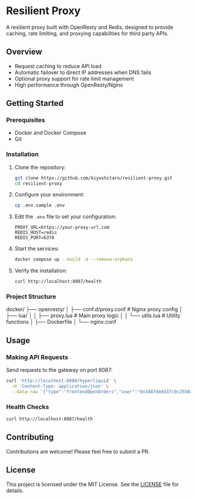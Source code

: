 # Resilient Proxy

A resilient proxy built with OpenResty and Redis, designed to provide caching, rate limiting, and proxying capabilities for third party APIs.

## Overview
- Request caching to reduce API load
- Automatic failover to direct IP addresses when DNS fails
- Optional proxy support for rate limit management
- High performance through OpenResty/Nginx

## Getting Started

### Prerequisites

- Docker and Docker Compose
- Git

### Installation

1. Clone the repository:
   ```bash
   git clone https://github.com/kiyoshitaro/resilient-proxy.git
   cd resilient-proxy
   ```

2. Configure your environment:
   ```bash
   cp .env.sample .env
   ```
   
3. Edit the `.env` file to set your configuration:
   ```
   PROXY_URL=https://your-proxy-url.com
   REDIS_HOST=redis
   REDIS_PORT=6378
   ```

4. Start the services:
   ```bash
   docker compose up --build -d --remove-orphans
   ```

5. Verify the installation:
   ```bash
   curl http://localhost:8087/health
   ```

### Project Structure

docker/
├── openresty/
│   ├── conf.d/proxy.conf    # Nginx proxy config
│   ├── lua/
│   │   ├── proxy.lua        # Main proxy logic
│   │   └── utils.lua        # Utility functions
│   ├── Dockerfile
│   └── nginx.conf


## Usage
### Making API Requests
Send requests to the gateway on port 8087:

```bash
curl 'http://localhost:8080/hyperliquid' \
  -H 'Content-Type: application/json' \
  --data-raw '{"type":"frontendOpenOrders","user":"0x5887de8d37c9c2550a4d0b86127c43b2e1904545"'
```
### Health Checks
```bash
curl http://localhost:8087/health
```

## Contributing

Contributions are welcome! Please feel free to submit a PR.

## License

This project is licensed under the MIT License. See the [LICENSE](LICENSE) file for details.

